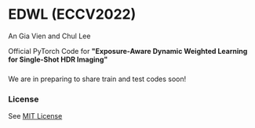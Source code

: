 # EDWL (ECCV2022)

An Gia Vien and Chul Lee

Official PyTorch Code for **"Exposure-Aware Dynamic Weighted Learning for Single-Shot HDR Imaging"**

###
We are in preparing to share train and test codes soon!

### License
See [MIT License](https://github.com/viengiaan/EDWL/blob/main/LICENSE)
